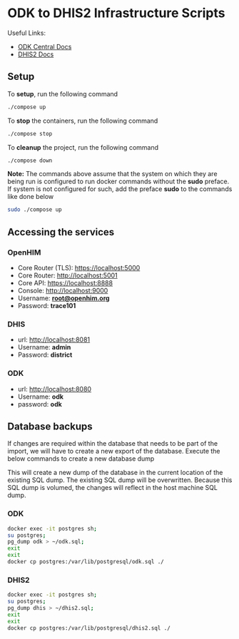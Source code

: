 # ODK to DHIS2 Infrastructure Scripts

Useful Links:

- [ODK Central Docs](https://docs.opendatakit.org/getting-started/)
- [DHIS2 Docs](https://docs.dhis2.org/2.33/en/index.html)

## Setup

To **setup**, run the following command

```bash
./compose up
```

To **stop** the containers, run the following command

```bash
./compose stop
```

To **cleanup** the project, run the following command

```bash
./compose down
```

**Note:** The commands above assume that the system on which they are being run is configured to run docker commands without the **sudo** preface. If system is not configured for such, add the preface **sudo** to the commands like done below

```bash
sudo ./compose up
```

## Accessing the services

### OpenHIM

- Core Router (TLS): <https://localhost:5000>
- Core Router: <http://localhost:5001>
- Core API: <https://localhost:8888>
- Console: <http://localhost:9000>
- Username: **root@openhim.org**
- Password: **trace101**

### DHIS

- url: <http://localhost:8081>
- Username: **admin**
- Password: **district**

### ODK

- url: <http://localhost:8080>
- Username: **odk**
- password: **odk**

## Database backups

If changes are required within the database that needs to be part of the import, we will have to create a new export of the database. Execute the below commands to create a new database dump

This will create a new dump of the database in the current location of the existing SQL dump. The existing SQL dump will be overwritten. Because this SQL dump is volumed, the changes will reflect in the host machine SQL dump.

### ODK

```sh
docker exec -it postgres sh;
su postgres;
pg_dump odk > ~/odk.sql;
exit
exit
docker cp postgres:/var/lib/postgresql/odk.sql ./
```

### DHIS2

```sh
docker exec -it postgres sh;
su postgres;
pg_dump dhis > ~/dhis2.sql;
exit
exit
docker cp postgres:/var/lib/postgresql/dhis2.sql ./
```

